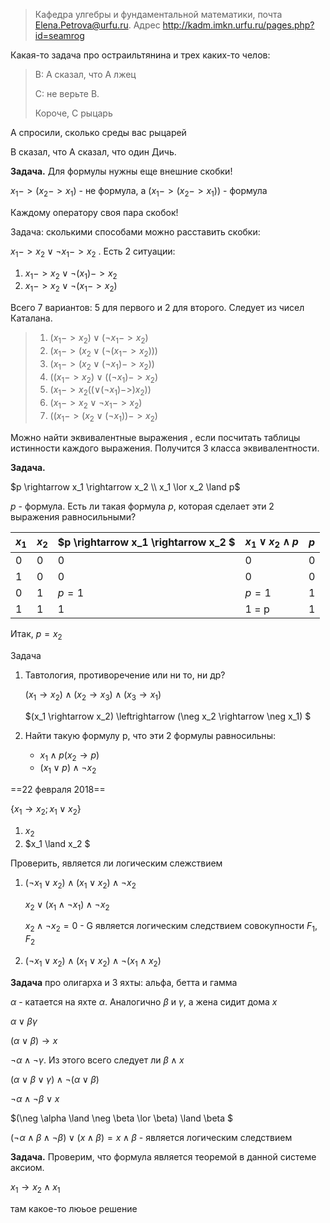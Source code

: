 > Кафедра улгебры и фундаментальной математики, почта Elena.Petrova@urfu.ru. Адрес http://kadm.imkn.urfu.ru/pages.php?id=seamrog

Какая-то задача про остраильтянина и трех каких-то челов:

>B: A сказал, что A лжец
>
>C: не верьте B. 
>
>Короче, C рыцарь

A спросили, сколько среды вас рыцарей

B сказал, что A сказал, что один Дичь.

**Задача.** Для формулы нужны еще внешние скобки!

$x_1 -> (x_2 -> x_1)$ - не формула, а  $(x_1 -> (x_2 -> x_1))$  - формула

Каждому оператору своя пара скобок!

Задача: сколькими способами можно расставить скобки:

$x_1 -> x_2 \lor \neg x_1 -> x_2$ . Есть 2 ситуации:

1. $x_1 -> x_2 \lor \neg (x_1) -> x_2$
2. $x_1 -> x_2 \lor \neg (x_1 -> x_2)$

Всего 7 вариантов: 5 для первого и 2 для второго. Следует из чисел Каталана. 

>1. $(x_1 -> x_2 )\lor (\neg x_1 -> x_2)$
>2. $(x_1 -> (x_2 \lor (\neg (x_1 -> x_2)))$
>3. $(x_1 -> (x_2 \lor (\neg x_1) -> x_2))$
>4. $((x_1 -> x_2) \lor ((\neg x_1) -> x_2)$
>5. $(x_1 -> x_2(( \lor (\neg x_1) ->) x_2))$
>6. $(x_1 -> x_2 \lor \neg x_1 -> x_2)$
>7. $((x_1 -> (x_2 \lor (\neg x_1)) -> x_2)$



Можно найти эквивалентные выражения , если посчитать таблицы истинности каждого выражения. Получится 3 класса эквивалентности.

**Задача.** 

$p \rightarrow x_1 \rightarrow x_2 \\ x_1 \lor x_2 \land p$

$p$ - формула. Есть ли такая формула $p$, которая сделает эти 2 выражения равносильными?

| $x_1$ | $x_2$ | $p \rightarrow x_1 \rightarrow x_2 $ | $x_1 \lor x_2 \land p$ | $p$  |
| ----- | ----- | ------------------------------------ | ---------------------- | ---- |
| 0     | 0     | 0                                    | 0                      | 0    |
| 1     | 0     | 0                                    | 0                      | 0    |
| 0     | 1     | $p = 1$                              | $p = 1$                | 1    |
| 1     | 1     | 1                                    | 1 = p                  | 1    |

Итак, $p = x_2$

Задача

1. Тавтология, противоречение или ни то, ни др?

   $(x_1 \rightarrow x_2) \land (x_2 \rightarrow x_3) \land (x_3 \rightarrow x_1)$

   $(x_1 \rightarrow x_2) \leftrightarrow (\neg x_2 \rightarrow \neg x_1) $

2. Найти такую формулу p, что эти 2 формулы равносильны:

   - $x_1 \land p (x_2 \rightarrow p)$
   - $(x_1 \lor p ) \land \neg x_2$

==22 февраля 2018==

$\{x_1 \rightarrow x_2 ; x_1 \lor x_2 \}$

1. $x_2$
2. $x_1 \land x_2 $

Проверить, является ли логическим слежствием

1. $(\neg x_1 \lor x_2) \land (x_1 \lor x_2) \land \neg x_2$

   $x_2 \lor (x_1 \land \neg x_1) \land \neg x_2$

   $x_2 \land \neg x_2 = 0$ - G является логическим следствием совокупности $F_1, F_2$

2. $(\neg x_1 \lor x_2) \land (x_1 \lor x_2) \land \neg (x_1 \land x_2)$

**Задача** про олигарха и 3 яхты: альфа, бетта и гамма 

$\alpha$ - катается на яхте $\alpha$. Аналогично $\beta$ и $\gamma$, а жена сидит дома $x$

$\alpha \lor \beta \gamma$

$(\alpha \lor \beta) \rightarrow x$

$\neg \alpha \land \neg \gamma$. Из этого всего следует ли $\beta \land x$



$(\alpha \lor \beta \lor \gamma) \land \neg( \alpha \lor \beta)$

$\neg \alpha \land \neg \beta \lor x$

$(\neg \alpha \land \neg \beta \lor \beta) \land \beta $

$(\neg \alpha \land \beta \land \neg \beta) \lor (x \land \beta) = x \land \beta$ - является логическим следствием



**Задача.** Проверим, что формула является теоремой в данной системе аксиом.

$x_1 \rightarrow x_2 \land x_1$

там какое-то люьое решение

